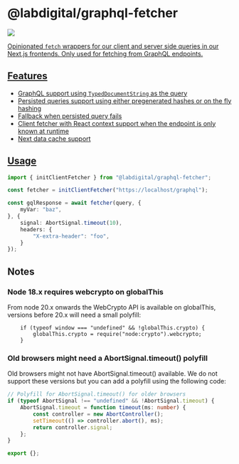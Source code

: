 # @labdigital/graphql-fetcher
<a href="https://npm.im/@labdigital/graphql-fetcher"><img src="https://badgen.net/npm/v/@labdigital/graphql-fetcher"></a> <a href="https://npm.im/@labdigital/graphql-fetcher">

Opinionated `fetch` wrappers for our client and server side queries in our Next.js frontends.
Only used for fetching from GraphQL endpoints.

## Features

- GraphQL support using `TypedDocumentString` as the query
- Persisted queries support using either pregenerated hashes or on the fly hashing
- Fallback when persisted query fails
- Client fetcher with React context support when the endpoint is only known at runtime
- Next data cache support


## Usage

```ts
import { initClientFetcher } from "@labdigital/graphql-fetcher";

const fetcher = initClientFetcher("https://localhost/graphql");

const gqlResponse = await fetcher(query, {
	myVar: "baz",
}, {
	signal: AbortSignal.timeout(10),
	headers: {
		"X-extra-header": "foo",
	}
});
```

## Notes

### Node 18.x requires webcrypto on globalThis

From node 20.x onwards the WebCrypto API is available on globalThis, versions before 20.x will need a small polyfill:

```
	if (typeof window === "undefined" && !globalThis.crypto) {
		globalThis.crypto = require("node:crypto").webcrypto;
	}
```

### Old browsers might need a AbortSignal.timeout() polyfill

Old browsers might not have AbortSignal.timeout() available. We do not support these versions but you can add a polyfill using the following code:

```typescript
// Polyfill for AbortSignal.timeout() for older browsers
if (typeof AbortSignal !== "undefined" && !AbortSignal.timeout) {
	AbortSignal.timeout = function timeout(ms: number) {
		const controller = new AbortController();
		setTimeout(() => controller.abort(), ms);
		return controller.signal;
	};
}

export {};
```
